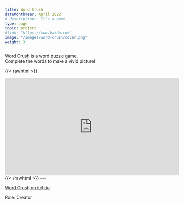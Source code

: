 ```yaml
---
title: Word Crush
dateMonthYear: April 2022
# description:  It's a game.
type: page
topic: project
#link: "https://www.baidu.com"
image: "/images/word-crush/cover.png"
weight: 3
---
```


Word Crush is a word puzzle game.  
Complete the words to make a vivid picture!

{{< rawhtml >}} 
<iframe width="560" height="315" src="https://www.youtube.com/embed/OFu7o3yWFpw" title="YouTube video player" frameborder="0" allow="accelerometer; autoplay; clipboard-write; encrypted-media; gyroscope; picture-in-picture; web-share" allowfullscreen></iframe>
{{< /rawhtml >}}  
---  

[Word Crush on itch.io](https://lunardust.itch.io/word-crush)  

Role: Creator

